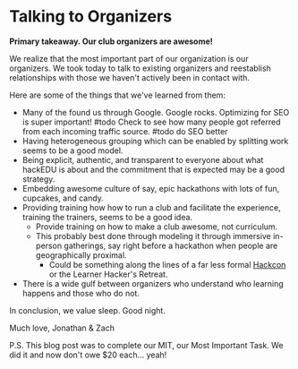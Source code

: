 # Talking to Organizers

**Primary takeaway. Our club organizers are awesome!**

We realize that the most important part of our organization is our organizers.
We took today to talk to existing organizers and reestablish relationships with
those we haven't actively been in contact with.

Here are some of the things that we've learned from them:

- Many of the found us through Google. Google rocks. Optimizing for SEO is
  super important! #todo Check to see how many people got referred from each
  incoming traffic source. #todo do SEO better
- Having heterogeneous grouping which can be enabled by splitting work seems to
  be a good model. 
- Being explicit, authentic, and transparent to everyone about what hackEDU is
  about and the commitment that is expected may be a good strategy.
- Embedding awesome culture of say, epic hackathons with lots of fun, cupcakes,
  and candy. 
- Providing training how how to run a club and facilitate the experience,
  training the trainers, seems to be a good idea.
  - Provide training on how to make a club awesome, not curriculum.
  - This probably best done through modeling it through immersive in-person
    gatherings, say right before a hackathon when people are geographically
    proximal.
    - Could be something along the lines of a far less formal
      [Hackcon](https://news.mlh.io/hackcon-talks-03-31-2014) or the Learner
      Hacker's Retreat.
- There is a wide gulf between organizers who understand who learning happens
  and those who do not.

In conclusion, we value sleep. Good night.

Much love,
Jonathan & Zach

P.S. This blog post was to complete our MIT, our Most Important Task. We did it
and now don't owe $20 each... yeah!
